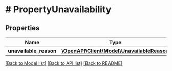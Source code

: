# # PropertyUnavailability

## Properties

Name | Type | Description | Notes
------------ | ------------- | ------------- | -------------
**unavailable_reason** | [**\OpenAPI\Client\Model\UnavailableReason**](UnavailableReason.md) |  | [optional]

[[Back to Model list]](../../README.md#models) [[Back to API list]](../../README.md#endpoints) [[Back to README]](../../README.md)
